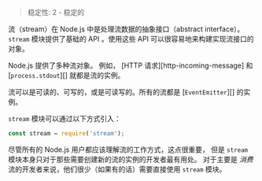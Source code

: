 
> 稳定性: 2 - 稳定的

流（stream）在 Node.js 中是处理流数据的抽象接口（abstract interface）。
`stream` 模块提供了基础的 API 。使用这些 API 可以很容易地来构建实现流接口的对象。

Node.js 提供了多种流对象。 例如，
[HTTP 请求][http-incoming-message] 和 [`process.stdout`][]
就都是流的实例。

流可以是可读的、可写的，或是可读写的。所有的流都是
[`EventEmitter`][] 的实例。

`stream` 模块可以通过以下方式引入：

```js
const stream = require('stream');
```

尽管所有的 Node.js 用户都应该理解流的工作方式，这点很重要，
但是 `stream` 模块本身只对于那些需要创建新的流的实例的开发者最有用处。 对于主要是 *消费* 流的开发者来说，他们很少（如果有的话）需要直接使用
 `stream` 模块。
